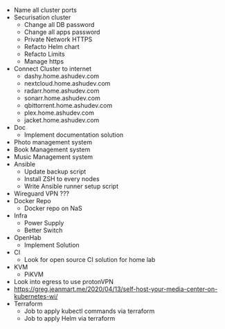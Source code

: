 + Name all cluster ports
+ Securisation cluster
  + Change all DB password
  + Change all apps password
  + Private Network HTTPS
  + Refacto Helm chart
  + Refacto Limits
  + Manage https
+ Connect Cluster to internet
  + dashy.home.ashudev.com
  + nextcloud.home.ashudev.com
  + radarr.home.ashudev.com
  + sonarr.home.ashudev.com
  + qbittorrent.home.ashudev.com
  + plex.home.ashudev.com
  + jacket.home.ashudev.com
+ Doc
  + Implement documentation solution
+ Photo management system
+ Book Management system
+ Music Management system
+ Ansible
  + Update backup script
  + Install ZSH to every nodes
  + Write Ansible runner setup script
+ Wireguard VPN ???
+ Docker Repo
  + Docker repo on NaS
+ Infra
  + Power Supply
  + Better Switch
+ OpenHab
  + Implement Solution
+ CI
  + Look for open source CI solution for home lab
+ KVM
  + PiKVM
+ Look into egress to use protonVPN
+ https://greg.jeanmart.me/2020/04/13/self-host-your-media-center-on-kubernetes-wi/
+ Terraform
    + Job to apply kubectl commands via terraform
    + Job to apply Helm via terraform
